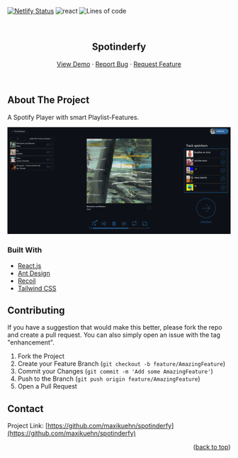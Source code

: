 [![Netlify Status](https://api.netlify.com/api/v1/badges/2af211c4-3e94-4376-b8e3-a7b2feee9ae0/deploy-status)](https://app.netlify.com/sites/spotinderfy/deploys)
![react](https://img.shields.io/badge/React.js-17.0.2-blue)
![Lines of code](https://img.shields.io/tokei/lines/github/maxikuehn/spotinderfy)

<div id="top"></div>

<!-- PROJECT LOGO -->
<br />
<div align="center">
  <!-- <a href="https://github.com/maxikuehn/spotinderfy">
    <img src="images/logo.png" alt="Logo" width="80" height="80">
  </a> -->

<h2 align="center">Spotinderfy</h3>

  <p align="center">
    <a href="https://www.spot.maxikuehn.de/">View Demo</a>
    ·
    <a href="https://github.com/maxikuehn/spotinderfy/issues">Report Bug</a>
    ·
    <a href="https://github.com/maxikuehn/spotinderfy/issues">Request Feature</a>
  </p>
  <br />
</div>

## About The Project

A Spotify Player with smart Playlist-Features.

![](src/assets/images/player.png)

### Built With

- [React.js](https://reactjs.org/)
- [Ant Design](https://ant.design/)
- [Recoil](https://recoiljs.org/)
- [Tailwind CSS](https://tailwindcss.com/)

## Contributing

If you have a suggestion that would make this better, please fork the repo and create a pull request. You can also simply open an issue with the tag "enhancement".

1. Fork the Project
2. Create your Feature Branch (`git checkout -b feature/AmazingFeature`)
3. Commit your Changes (`git commit -m 'Add some AmazingFeature'`)
4. Push to the Branch (`git push origin feature/AmazingFeature`)
5. Open a Pull Request

## Contact

Project Link: [https://github.com/maxikuehn/spotinderfy](https://github.com/maxikuehn/spotinderfy)

<p align="right">(<a href="#top">back to top</a>)</p>
